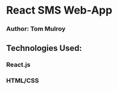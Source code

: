# React SMS Web-App
### Author: Tom Mulroy

## 
## Technologies Used:
### React.js
### HTML/CSS
###
